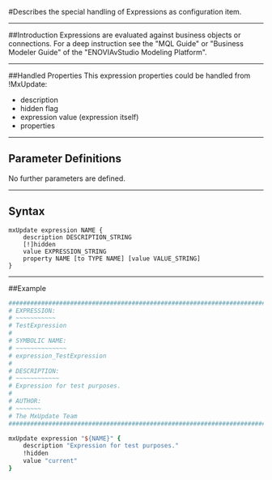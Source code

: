 <!--
 *
 *  This file is part of MxUpdate <http://www.mxupdate.org>.
 *
 *  MxUpdate is a deployment tool for a PLM platform to handle
 *  administration objects as single update files (configuration item).
 *
 *  Copyright (C) 2008-2016 The MxUpdate Team
 *
 *  The Manual of MxUpdate is licensed under a CC BY-NC-SA 4.0 license
 *  (Creative Commons Attribution-NonCommercial-ShareAlike 4.0 
 *  International 4.0 license).
 *
 *  You should have received a copy of the license along with this
 *  work. If not, see <http://creativecommons.org/licenses/by-nc-sa/4.0/>.
 *
-->

#Describes the special handling of Expressions as configuration item.

----
##Introduction
Expressions are evaluated against business objects or connections. For a deep
instruction see the "MQL Guide" or "Business Modeler Guide" of the
"ENOVIAvStudio Modeling Platform".

----
##Handled Properties
This expression properties could be handled from !MxUpdate:
 * description
 * hidden flag
 * expression value (expression itself)
 * properties

----
## Parameter Definitions
No further parameters are defined.

----
## Syntax

    mxUpdate expression NAME {
        description DESCRIPTION_STRING
        [!]hidden
        value EXPRESSION_STRING
        property NAME [to TYPE NAME] [value VALUE_STRING]
    }

----
##Example
```TCL
################################################################################
# EXPRESSION:
# ~~~~~~~~~~~
# TestExpression
#
# SYMBOLIC NAME:
# ~~~~~~~~~~~~~~
# expression_TestExpression
#
# DESCRIPTION:
# ~~~~~~~~~~~~
# Expression for test purposes.
#
# AUTHOR:
# ~~~~~~~
# The MxUpdate Team
################################################################################

mxUpdate expression "${NAME}" {
    description "Expression for test purposes."
    !hidden
    value "current"
}
```
